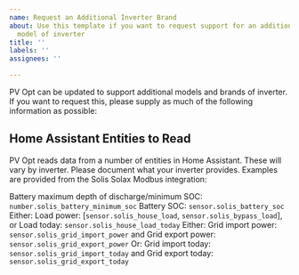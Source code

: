 ```yaml
---
name: Request an Additional Inverter Brand
about: Use this template if you want to request support for an additional brand or
  model of inverter
title: ''
labels: ''
assignees: ''

---
```


PV Opt can be updated to support additional models and brands of inverter. If you want to request this, please supply as much of the following information as possible:

<h2>Home Assistant Entities to Read</h2>
PV Opt reads data from a number of entities in Home Assistant. These will vary by inverter. Please document what your inverter provides. Examples are provided from the Solis Solax Modbus integration:

Battery maximum depth of discharge/minimum SOC: `number.solis_battery_minimum_soc`
Battery SOC: `sensor.solis_battery_soc`
Either:
    Load power: [`sensor.solis_house_load`, `sensor.solis_bypass_load`], or
    Load today: `sensor.solis_house_load_today`
Either:
    Grid import power: `sensor.solis_grid_import_power` and
    Grid export power: `sensor.solis_grid_export_power`
Or:
    Grid import today: `sensor.solis_grid_import_today` and
    Grid export today: `sensor.solis_grid_export_today`

